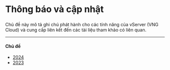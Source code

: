 # Thông báo và cập nhật

### &#x20;<a href="#thongbaovacapnhat-2023" id="thongbaovacapnhat-2023"></a>

Chủ đề này mô tả ghi chú phát hành cho các tính năng của vServer (VNG Cloud) và cung cấp liên kết đến các tài liệu tham khảo có liên quan.

***

#### Chủ đề <a href="#thongbaovacapnhat-chude" id="thongbaovacapnhat-chude"></a>

* [2024](https://docs.vngcloud.vn/display/vServer/2024?src=contextnavpagetreemode)
* [2023](https://docs.vngcloud.vn/display/vServer/2023?src=contextnavpagetreemode)






